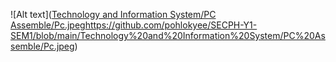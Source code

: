 ![Alt text]([Technology and Information System/PC Assemble/Pc.jpeg](https://github.com/pohlokyee/SECPH-Y1-SEM1/blob/main/Technology%20and%20Information%20System/PC%20Assemble/Pc.jpeg)https://github.com/pohlokyee/SECPH-Y1-SEM1/blob/main/Technology%20and%20Information%20System/PC%20Assemble/Pc.jpeg)
